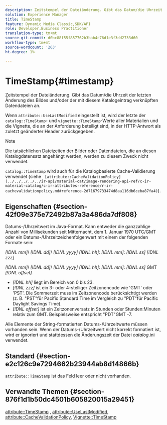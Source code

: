 ```yaml
---
description: Zeitstempel der Dateiänderung. Gibt das Datum/die Uhrzeit der letzten Änderung des Bildes und/oder der mit diesem Katalogeintrag verknüpften Datendateien an.
solution: Experience Manager
title: TimeStamp
feature: Dynamic Media Classic,SDK/API
role: Developer,Business Practitioner
translation-type: tm+mt
source-git-commit: d0bc88f55f857762b3bab4c76d1e3f3dd2733d60
workflow-type: tm+mt
source-wordcount: '263'
ht-degree: 1%

---
```



# TimeStamp{#timestamp}

Zeitstempel der Dateiänderung. Gibt das Datum/die Uhrzeit der letzten Änderung des Bildes und/oder der mit diesem Katalogeintrag verknüpften Datendateien an.

Wenn `attribute::UseLastModified` eingestellt ist, wird der letzte der `catalog::TimeStamp`- und `vignette::TimeStamp`-Werte aller Materialien und die Vignette, die an der Anforderung beteiligt sind, in der HTTP-Antwort als zuletzt geänderter Header zurückgegeben.

>[!NOTE]
>
>Die tatsächlichen Dateizeiten der Bilder oder Datendateien, die an diesen Katalogdatensatz angehängt werden, werden zu diesem Zweck nicht verwendet.

`catalog::TimeStamp` wird auch für die Katalogbasierte Cache-Validierung verwendet (siehe  ` [attribute::CacheValidationPolicy](../../../../../ir-api/material-cat/image-rendering-api-ref/c-ir-material-catalog/c-ir-attributes-reference/r-ir-cachevalidationpolicy.md#reference-2d71679733474d8aa116db6ceba87fa4)`).

## Eigenschaften {#section-42f09e375e72492b87a3a486da7df808}

Datums-/Uhrzeitwert im Java-Format. Kann entweder die ganzzahlige Anzahl von Millisekunden seit Mitternacht, dem 1. Januar 1970 UTC/GMT oder ein Datums-/Uhrzeitzeichenfolgenwert mit einem der folgenden Formate sein:

*[!DNL mm]*/  *[!DNL dd]*/  *[!DNL yyyy]* *[!DNL hh]*:  *[!DNL mm]*:  *[!DNL ss]* *[!DNL zzz]*

*[!DNL mm]*/  *[!DNL dd]*/  *[!DNL yyyy]* *[!DNL hh]*:  *[!DNL mm]*:  *[!DNL ss]* GMT  *[!DNL offset]*

* *[!DNL hh]* liegt im Bereich von 0 bis 23.
* *[!DNL zzz]* ist ein 3- oder 4-stelliger Zeitzonencode wie &#39;GMT&#39; oder &#39;PST&#39;. Die Sommerzeit muss im Zeitzonencode berücksichtigt werden (z. B. &quot;PST&quot;für Pacific Standard Time im Vergleich zu &quot;PDT&quot;für Pacific Daylight Savings Time).
* *[!DNL offset]* ist ein Zeitzonenversatz in Stunden oder Stunden:Minuten relativ zum GMT. Beispielsweise entspricht &quot;PDT&quot;GMT -7.

Alle Elemente der String-formatierten Datums-/Uhrzeitwerte müssen vorhanden sein. Wenn der Datums-/Uhrzeitwert nicht korrekt formatiert ist, wird er ignoriert und stattdessen die Änderungszeit der Datei *catalog*.ini verwendet.

## Standard {#section-e2c126c9e7294662b23944ab8d14866b}

`attribute::TimeStamp` ist das Feld leer oder nicht vorhanden.

## Verwandte Themen {#section-876f1d1b50dc4501b605820015a29451}

[attribute::TimeStamp](../../../../../ir-api/material-cat/image-rendering-api-ref/c-ir-material-catalog/c-ir-attributes-reference/r-ir-timestamp.md#reference-8373ad4ee03d4e4b9a8fc96cf42b3181) ,  [attribute::UseLastModified](../../../../../ir-api/material-cat/image-rendering-api-ref/c-ir-material-catalog/c-ir-attributes-reference/r-ir-uselastmodified.md#reference-d2ab628c9e004fedbd38324866dbca1d),  [attribute::CacheValidationPolicy](../../../../../ir-api/material-cat/image-rendering-api-ref/c-ir-material-catalog/c-ir-attributes-reference/r-ir-cachevalidationpolicy.md#reference-2d71679733474d8aa116db6ceba87fa4),  [Vignette::TimeStamp](../../../../../ir-api/material-cat/image-rendering-api-ref/c-ir-material-catalog/c-ir-vignette-map-reference/r-ir-timestamp-vignette.md#reference-d57cdd40a6a645d199dbb1d56cc85bc1)
